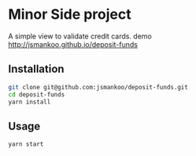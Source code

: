 # Minor Side project
A simple view to validate credit cards.
demo http://jsmankoo.github.io/deposit-funds

## Installation
```sh
git clone git@github.com:jsmankoo/deposit-funds.git
cd deposit-funds
yarn install
```

## Usage
```sh
yarn start
```
